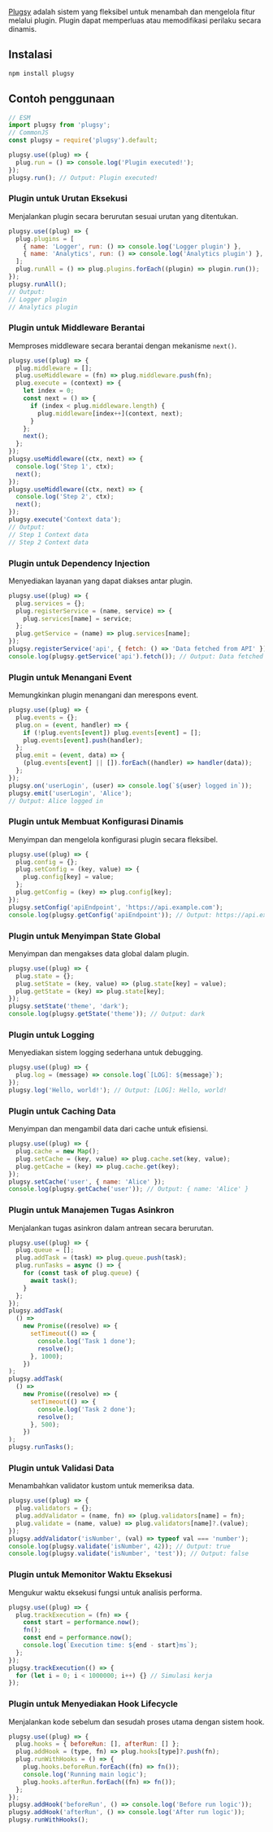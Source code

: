 <p><a href="https://github.com/salmantok/plugsy.git"class="repo-link">Plugsy</a> adalah sistem yang fleksibel untuk menambah dan mengelola fitur melalui plugin. Plugin dapat memperluas atau memodifikasi perilaku secara dinamis.</p>

## Instalasi

```bash
npm install plugsy
```

## Contoh penggunaan

```js
// ESM
import plugsy from 'plugsy';
// CommonJS
const plugsy = require('plugsy').default;

plugsy.use((plug) => {
  plug.run = () => console.log('Plugin executed!');
});
plugsy.run(); // Output: Plugin executed!
```

### Plugin untuk Urutan Eksekusi

Menjalankan plugin secara berurutan sesuai urutan yang ditentukan.

```js
plugsy.use((plug) => {
  plug.plugins = [
    { name: 'Logger', run: () => console.log('Logger plugin') },
    { name: 'Analytics', run: () => console.log('Analytics plugin') },
  ];
  plug.runAll = () => plug.plugins.forEach((plugin) => plugin.run());
});
plugsy.runAll();
// Output:
// Logger plugin
// Analytics plugin
```

### Plugin untuk Middleware Berantai

Memproses middleware secara berantai dengan mekanisme `next()`.

```js
plugsy.use((plug) => {
  plug.middleware = [];
  plug.useMiddleware = (fn) => plug.middleware.push(fn);
  plug.execute = (context) => {
    let index = 0;
    const next = () => {
      if (index < plug.middleware.length) {
        plug.middleware[index++](context, next);
      }
    };
    next();
  };
});
plugsy.useMiddleware((ctx, next) => {
  console.log('Step 1', ctx);
  next();
});
plugsy.useMiddleware((ctx, next) => {
  console.log('Step 2', ctx);
  next();
});
plugsy.execute('Context data');
// Output:
// Step 1 Context data
// Step 2 Context data
```

### Plugin untuk Dependency Injection

Menyediakan layanan yang dapat diakses antar plugin.

```js
plugsy.use((plug) => {
  plug.services = {};
  plug.registerService = (name, service) => {
    plug.services[name] = service;
  };
  plug.getService = (name) => plug.services[name];
});
plugsy.registerService('api', { fetch: () => 'Data fetched from API' });
console.log(plugsy.getService('api').fetch()); // Output: Data fetched from API
```

### Plugin untuk Menangani Event

Memungkinkan plugin menangani dan merespons event.

```js
plugsy.use((plug) => {
  plug.events = {};
  plug.on = (event, handler) => {
    if (!plug.events[event]) plug.events[event] = [];
    plug.events[event].push(handler);
  };
  plug.emit = (event, data) => {
    (plug.events[event] || []).forEach((handler) => handler(data));
  };
});
plugsy.on('userLogin', (user) => console.log(`${user} logged in`));
plugsy.emit('userLogin', 'Alice');
// Output: Alice logged in
```

### Plugin untuk Membuat Konfigurasi Dinamis

Menyimpan dan mengelola konfigurasi plugin secara fleksibel.

```js
plugsy.use((plug) => {
  plug.config = {};
  plug.setConfig = (key, value) => {
    plug.config[key] = value;
  };
  plug.getConfig = (key) => plug.config[key];
});
plugsy.setConfig('apiEndpoint', 'https://api.example.com');
console.log(plugsy.getConfig('apiEndpoint')); // Output: https://api.example.com
```

### Plugin untuk Menyimpan State Global

Menyimpan dan mengakses data global dalam plugin.

```js
plugsy.use((plug) => {
  plug.state = {};
  plug.setState = (key, value) => (plug.state[key] = value);
  plug.getState = (key) => plug.state[key];
});
plugsy.setState('theme', 'dark');
console.log(plugsy.getState('theme')); // Output: dark
```

### Plugin untuk Logging

Menyediakan sistem logging sederhana untuk debugging.

```js
plugsy.use((plug) => {
  plug.log = (message) => console.log(`[LOG]: ${message}`);
});
plugsy.log('Hello, world!'); // Output: [LOG]: Hello, world!
```

### Plugin untuk Caching Data

Menyimpan dan mengambil data dari cache untuk efisiensi.

```js
plugsy.use((plug) => {
  plug.cache = new Map();
  plug.setCache = (key, value) => plug.cache.set(key, value);
  plug.getCache = (key) => plug.cache.get(key);
});
plugsy.setCache('user', { name: 'Alice' });
console.log(plugsy.getCache('user')); // Output: { name: 'Alice' }
```

### Plugin untuk Manajemen Tugas Asinkron

Menjalankan tugas asinkron dalam antrean secara berurutan.

```js
plugsy.use((plug) => {
  plug.queue = [];
  plug.addTask = (task) => plug.queue.push(task);
  plug.runTasks = async () => {
    for (const task of plug.queue) {
      await task();
    }
  };
});
plugsy.addTask(
  () =>
    new Promise((resolve) => {
      setTimeout(() => {
        console.log('Task 1 done');
        resolve();
      }, 1000);
    })
);
plugsy.addTask(
  () =>
    new Promise((resolve) => {
      setTimeout(() => {
        console.log('Task 2 done');
        resolve();
      }, 500);
    })
);
plugsy.runTasks();
```

### Plugin untuk Validasi Data

Menambahkan validator kustom untuk memeriksa data.

```js
plugsy.use((plug) => {
  plug.validators = {};
  plug.addValidator = (name, fn) => (plug.validators[name] = fn);
  plug.validate = (name, value) => plug.validators[name]?.(value);
});
plugsy.addValidator('isNumber', (val) => typeof val === 'number');
console.log(plugsy.validate('isNumber', 42)); // Output: true
console.log(plugsy.validate('isNumber', 'test')); // Output: false
```

### Plugin untuk Memonitor Waktu Eksekusi

Mengukur waktu eksekusi fungsi untuk analisis performa.

```js
plugsy.use((plug) => {
  plug.trackExecution = (fn) => {
    const start = performance.now();
    fn();
    const end = performance.now();
    console.log(`Execution time: ${end - start}ms`);
  };
});
plugsy.trackExecution(() => {
  for (let i = 0; i < 1000000; i++) {} // Simulasi kerja
});
```

### Plugin untuk Menyediakan Hook Lifecycle

Menjalankan kode sebelum dan sesudah proses utama dengan sistem hook.

```js
plugsy.use((plug) => {
  plug.hooks = { beforeRun: [], afterRun: [] };
  plug.addHook = (type, fn) => plug.hooks[type]?.push(fn);
  plug.runWithHooks = () => {
    plug.hooks.beforeRun.forEach((fn) => fn());
    console.log('Running main logic');
    plug.hooks.afterRun.forEach((fn) => fn());
  };
});
plugsy.addHook('beforeRun', () => console.log('Before run logic'));
plugsy.addHook('afterRun', () => console.log('After run logic'));
plugsy.runWithHooks();
```
